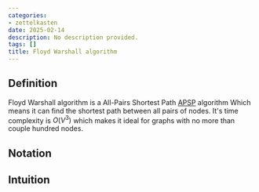 ```yaml
---
categories:
- zettelkasten
date: 2025-02-14
description: No description provided.
tags: []
title: Floyd Warshall algorithm
---
```


## Definition

Floyd Warshall algorithm is a All-Pairs Shortest Path [APSP](APSP) algorithm Which means it can find the shortest path between all pairs of nodes. It's time complexity is $O(V^3)$ which makes it ideal for graphs with no more than couple hundred nodes.

## Notation

## Intuition
